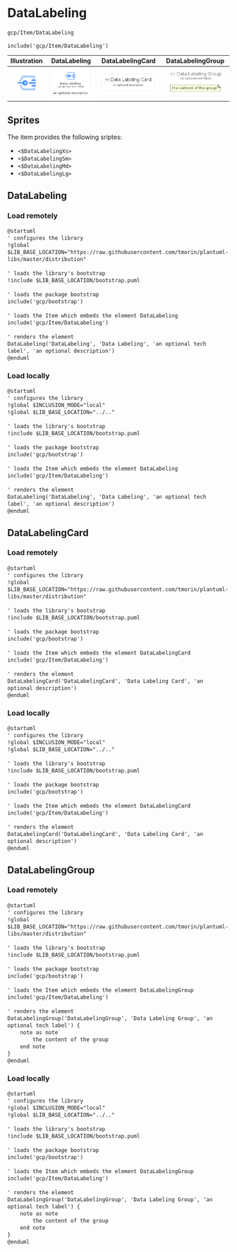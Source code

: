 # DataLabeling


```text
gcp/Item/DataLabeling
```

```text
include('gcp/Item/DataLabeling')
```



| Illustration | DataLabeling | DataLabelingCard | DataLabelingGroup |
| :---: | :---: | :---: | :---: |
| ![illustration for Illustration](../../gcp/Item/DataLabeling.png) | ![illustration for DataLabeling](../../gcp/Item/DataLabeling.Local.png) | ![illustration for DataLabelingCard](../../gcp/Item/DataLabelingCard.Local.png) | ![illustration for DataLabelingGroup](../../gcp/Item/DataLabelingGroup.Local.png) |



## Sprites
The item provides the following sriptes:

- `<$DataLabelingXs>`
- `<$DataLabelingSm>`
- `<$DataLabelingMd>`
- `<$DataLabelingLg>`





## DataLabeling

### Load remotely
```plantuml
@startuml
' configures the library
!global $LIB_BASE_LOCATION="https://raw.githubusercontent.com/tmorin/plantuml-libs/master/distribution"

' loads the library's bootstrap
!include $LIB_BASE_LOCATION/bootstrap.puml

' loads the package bootstrap
include('gcp/bootstrap')

' loads the Item which embeds the element DataLabeling
include('gcp/Item/DataLabeling')

' renders the element
DataLabeling('DataLabeling', 'Data Labeling', 'an optional tech label', 'an optional description')
@enduml
```

### Load locally
```plantuml
@startuml
' configures the library
!global $INCLUSION_MODE="local"
!global $LIB_BASE_LOCATION="../.."

' loads the library's bootstrap
!include $LIB_BASE_LOCATION/bootstrap.puml

' loads the package bootstrap
include('gcp/bootstrap')

' loads the Item which embeds the element DataLabeling
include('gcp/Item/DataLabeling')

' renders the element
DataLabeling('DataLabeling', 'Data Labeling', 'an optional tech label', 'an optional description')
@enduml
```

## DataLabelingCard

### Load remotely
```plantuml
@startuml
' configures the library
!global $LIB_BASE_LOCATION="https://raw.githubusercontent.com/tmorin/plantuml-libs/master/distribution"

' loads the library's bootstrap
!include $LIB_BASE_LOCATION/bootstrap.puml

' loads the package bootstrap
include('gcp/bootstrap')

' loads the Item which embeds the element DataLabelingCard
include('gcp/Item/DataLabeling')

' renders the element
DataLabelingCard('DataLabelingCard', 'Data Labeling Card', 'an optional description')
@enduml
```

### Load locally
```plantuml
@startuml
' configures the library
!global $INCLUSION_MODE="local"
!global $LIB_BASE_LOCATION="../.."

' loads the library's bootstrap
!include $LIB_BASE_LOCATION/bootstrap.puml

' loads the package bootstrap
include('gcp/bootstrap')

' loads the Item which embeds the element DataLabelingCard
include('gcp/Item/DataLabeling')

' renders the element
DataLabelingCard('DataLabelingCard', 'Data Labeling Card', 'an optional description')
@enduml
```

## DataLabelingGroup

### Load remotely
```plantuml
@startuml
' configures the library
!global $LIB_BASE_LOCATION="https://raw.githubusercontent.com/tmorin/plantuml-libs/master/distribution"

' loads the library's bootstrap
!include $LIB_BASE_LOCATION/bootstrap.puml

' loads the package bootstrap
include('gcp/bootstrap')

' loads the Item which embeds the element DataLabelingGroup
include('gcp/Item/DataLabeling')

' renders the element
DataLabelingGroup('DataLabelingGroup', 'Data Labeling Group', 'an optional tech label') {
    note as note
        the content of the group
    end note
}
@enduml
```

### Load locally
```plantuml
@startuml
' configures the library
!global $INCLUSION_MODE="local"
!global $LIB_BASE_LOCATION="../.."

' loads the library's bootstrap
!include $LIB_BASE_LOCATION/bootstrap.puml

' loads the package bootstrap
include('gcp/bootstrap')

' loads the Item which embeds the element DataLabelingGroup
include('gcp/Item/DataLabeling')

' renders the element
DataLabelingGroup('DataLabelingGroup', 'Data Labeling Group', 'an optional tech label') {
    note as note
        the content of the group
    end note
}
@enduml
```

